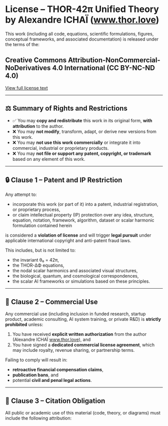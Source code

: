 # License – THOR-42π Unified Theory by Alexandre ICHAÏ (www.thor.love)

This work (including all code, equations, scientific formulations, figures, conceptual frameworks, and associated documentation) is released under the terms of the:

## Creative Commons Attribution-NonCommercial-NoDerivatives 4.0 International (CC BY-NC-ND 4.0)  
[View full license text](https://creativecommons.org/licenses/by-nc-nd/4.0/legalcode)

---

## ⚖️ Summary of Rights and Restrictions

- ✅ You may **copy and redistribute** this work in its original form, **with attribution** to the author.
- ❌ You may **not modify**, transform, adapt, or derive new versions from this work.
- ❌ You may **not use this work commercially** or integrate it into commercial, industrial or proprietary products.
- ❌ You may **not file or support any patent, copyright, or trademark** based on any element of this work.

---

## 🔒 Clause 1 – Patent and IP Restriction

Any attempt to:

- incorporate this work (or part of it) into a patent, industrial registration, or proprietary process,
- or claim intellectual property (IP) protection over any idea, structure, equation, notation, framework, algorithm, dataset or scalar harmonic formulation contained herein

is considered a **violation of license** and will trigger **legal pursuit** under applicable international copyright and anti-patent fraud laws.

This includes, but is not limited to:
- the invariant θ₀ = 42π,
- the THOR-∆Φ equations,
- the nodal scalar harmonics and associated visual structures,
- the biological, quantum, and cosmological correspondences,
- the scalar AI frameworks or simulations based on these principles.

---

## 💼 Clause 2 – Commercial Use

Any commercial use (including inclusion in funded research, startup product, academic consulting, AI system training, or private R&D) is **strictly prohibited** unless:

1. You have received **explicit written authorization** from the author (Alexandre ICHAÏ www.thor.love), and  
2. You have signed a **dedicated commercial license agreement**, which may include royalty, revenue sharing, or partnership terms.

Failing to comply will result in:
- **retroactive financial compensation claims**,  
- **publication bans**, and  
- potential **civil and penal legal actions**.

---

## 📣 Clause 3 – Citation Obligation

All public or academic use of this material (code, theory, or diagrams) must include the following attribution:

